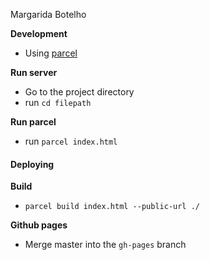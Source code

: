 Margarida Botelho

**Development**
- Using [parcel](https://parceljs.org/)

**Run server**
- Go to the project directory
- run `cd filepath`

**Run parcel**
- run `parcel index.html`


#### Deploying
**Build** 
- `parcel build index.html --public-url ./`

**Github pages**
- Merge master into the `gh-pages` branch
